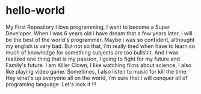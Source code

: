 # hello-world
My First Repository 
I love programming, I want to become a Super Developer. When i was 6 years old i have dream that a few years later, i will be the best of the world's programmer. Maybe i was so confident, althought my english is very bad. But not so that, i'm really tired when have to learn so much of knowledge for something subjects are too bullshit. And i was realized one thing that is my passion, I going to fight for my future and Family's future. I am Killer Clown, I like watching films about science, I also like playing video game. Sometimes, I also listen to music for kill the time. Hey what's up everyone all on the world, i'm sure that i will conquer all of programing language. Let's look it !!!
